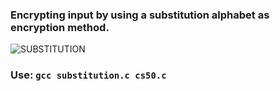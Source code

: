 <h3> Encrypting input by using a substitution alphabet as encryption method. </h3>

![SUBSTITUTION](https://user-images.githubusercontent.com/77325667/138549796-476b5f06-37f6-4b8b-9d31-3113d7b99739.png)


<h3>  Use: <code>gcc substitution.c cs50.c </code> </h3>
